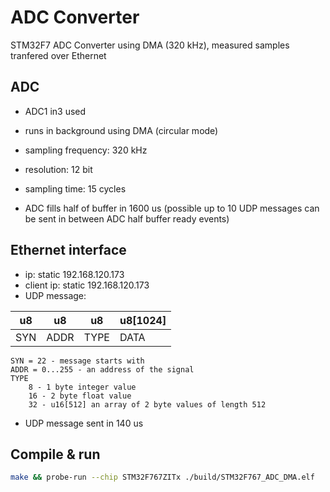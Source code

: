 # ADC Converter

STM32F7 ADC Converter using DMA (320 kHz), measured samples tranfered over Ethernet

## ADC

- ADC1 in3 used
- runs in background using DMA (circular mode)
- sampling frequency: 320 kHz
- resolution: 12 bit
- sampling time: 15 cycles

- ADC fills half of buffer in 1600 us (possible up to 10 UDP messages can be sent in between ADC half buffer ready events)

## Ethernet interface

- ip: static 192.168.120.173
- client ip: static 192.168.120.173
- UDP message:

| u8  | u8   | u8   | u8[1024]  |
|-----|------|------|-----------|
| SYN | ADDR | TYPE | DATA      |
    SYN = 22 - message starts with
    ADDR = 0...255 - an address of the signal
    TYPE
        8 - 1 byte integer value
        16 - 2 byte float value
        32 - u16[512] an array of 2 byte values of length 512

- UDP message sent in 140 us

## Compile & run

```bash
make && probe-run --chip STM32F767ZITx ./build/STM32F767_ADC_DMA.elf
```
